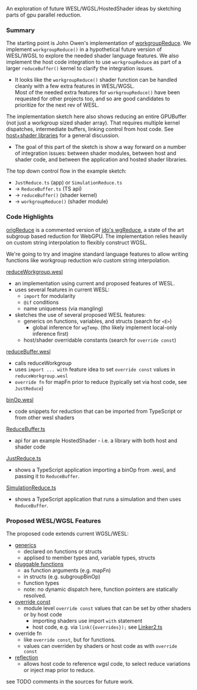 An exploration of future WESL/WGSL/HostedShader ideas by sketching parts of gpu parallel reduction. 

### Summary

The starting point is John Owen's implementation of [workgroupReduce][jdo-reduce].
We implement `workgroupReduce()` 
in a hypothetical future version of WESL/WGSL to explore the needed
shader language features.
We also implement the host code integration to use `workgroupReduce`
as part of a larger `reduceBuffer()` kernel to clarify
the integration issues.

- It looks like the `workgroupReduce()` shader function can be handled cleanly with a few extra features in WESL/WGSL.  
Most of the needed extra features for `workgroupReduce()` 
have been requested for other projects too, 
and so are good candidates to prioritize for the next rev of WESL.

The implementation sketch here also shows reducing an entire GPUBuffer 
(not just a workgroup sized shader array).
That requires multiple kernel dispatches, intermediate buffers, 
linking control from host code. 
See [host+shader libraries](https://hackmd.io/@mighdoll/ryM8IYqXlg) for a
general discussion. 

-  The goal of this part of the sketch is show a way forward on a number
  of integration issues: 
  between shader modules, 
  between
  host and shader code, and between the application and hosted shader libraries.

The top down control flow in the example sketch:
  - `JustReduce.ts` (app) or `SimulationReduce.ts`
  - -> `ReduceBuffer.ts` (TS api)
  - -> `reduceBuffer()` (shader kernel)
  - -> `workgroupReduce()` (shader module) 


### Code Highlights
[origReduce](./src/orig-reduce/origReduce.ts) is a commented version of 
[jdo's wgReduce][jdo-reduce], a state of the art subgroup based
reduction for WebGPU. 
The implementation relies heavily on custom string interpolation 
to flexibly construct WGSL.

We're going to try and imagine standard language features
to allow writing functions like workgroup reduction w/o custom string interpolation.

[reduceWorkgroup.wesl](./src/reduce/shaders/reduceWorkgroup.wesl)
- an implementation using current and proposed features of WESL.
- uses several features in current WESL:
  - `import` for modularity
  - `@if` conditions
  - name uniqueness (via mangling)
- sketches the use of several proposed WESL features: 
  - generics on functions, variables, and structs (search for `<E>`)
    - global inference for `wgTemp`. (tho likely implement local-only inference first)
  - host/shader overridable constants (search for `override const`) 

[reduceBuffer.wesl](./src/reduce/shaders/reduceBuffer.wesl)
  - calls reduceWorkgroup
  - uses `import ... with` feature idea to set `override const` values in `reduceWorkgroup.wesl`
  - `override fn` for mapFn prior to reduce (typically set via host code, see `JustReduce`)

[binOp.wesl](./src/reduce/shaders/binOps.wesl)
  - code snippets for reduction that can be imported from TypeScript or from other wesl shaders

[ReduceBuffer.ts](./src/reduce/ReduceBuffer.ts)
  - api for an example HostedShader -
    i.e. a library with both host and shader code

[JustReduce.ts](./src/app/JustReduce.ts)
  - shows a TypeScript application importing a binOp from .wesl,
    and passing it to `ReduceBuffer`.

[SimulationReduce.ts](./src/app/SimulationReduce.ts)
  - shows a TypeScript application that runs a simulation and then
    uses `ReduceBuffer`.

### Proposed WESL/WGSL Features
The proposed code extends current WGSL/WESL:
- [generics](https://github.com/wgsl-tooling-wg/wesl-spec/issues/112)
  - declared on functions or structs
  - applised to member types and, variable types, structs
- [pluggable functions](https://github.com/wgsl-tooling-wg/wesl-spec/issues/133) 
  - as function arguments (e.g. mapFn)
  - in structs (e.g. subgroupBinOp)
  - function types
  - note: no dynamic dispatch here, function pointers are statically resolved.
- [override const](https://github.com/wgsl-tooling-wg/wesl-spec/issues/132)
  - module level `override const` values that can be set by other shaders or by host code
    - importing shaders use import `with` statement
    - host code, e.g. via `link({overrides});` 
    see [Linker2.ts](./src/linker/Linker2.ts)
- override fn
  - like `override const`, but for functions.
  - values can overriden by shaders or host code as with `override const`
- [reflection](https://github.com/wgsl-tooling-wg/wesl-spec/issues/51)
  - allows host code to reference wgsl code, to select reduce variations
    or inject map prior to reduce.

see TODO comments in the sources for future work.

[jdo-reduce]: https://github.com/jowens/webgpu-benchmarking/blob/eec1d7191a6d0b2c809a360380b1d1f52e321c37/wgslFunctions.mjs#L324C1-L325C1
